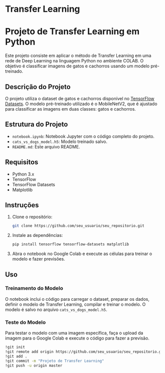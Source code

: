 # Transfer Learning
# Projeto de Transfer Learning em Python

Este projeto consiste em aplicar o método de Transfer Learning em uma rede de Deep Learning na linguagem Python no ambiente COLAB. O objetivo é classificar imagens de gatos e cachorros usando um modelo pré-treinado.

## Descrição do Projeto

O projeto utiliza o dataset de gatos e cachorros disponível no [TensorFlow Datasets](https://www.tensorflow.org/datasets/catalog/cats_vs_dogs). O modelo pré-treinado utilizado é o MobileNetV2, que é ajustado para classificar as imagens em duas classes: gatos e cachorros.

## Estrutura do Projeto

- `notebook.ipynb`: Notebook Jupyter com o código completo do projeto.
- `cats_vs_dogs_model.h5`: Modelo treinado salvo.
- `README.md`: Este arquivo README.

## Requisitos

- Python 3.x
- TensorFlow
- TensorFlow Datasets
- Matplotlib

## Instruções

1. Clone o repositório:
    ```bash
    git clone https://github.com/seu_usuario/seu_repositorio.git
    ```

2. Instale as dependências:
    ```bash
    pip install tensorflow tensorflow-datasets matplotlib
    ```

3. Abra o notebook no Google Colab e execute as células para treinar o modelo e fazer previsões.

## Uso

### Treinamento do Modelo

O notebook inclui o código para carregar o dataset, preparar os dados, definir o modelo de Transfer Learning, compilar e treinar o modelo. O modelo é salvo no arquivo `cats_vs_dogs_model.h5`.

### Teste do Modelo

Para testar o modelo com uma imagem específica, faça o upload da imagem para o Google Colab e execute o código para fazer a previsão.
```bash
!git init
!git remote add origin https://github.com/seu_usuario/seu_repositorio.git
!git add .
!git commit -m "Projeto de Transfer Learning"
!git push -u origin master
